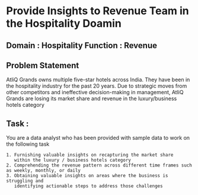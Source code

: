 # Provide Insights to Revenue Team in the Hospitality Doamin

## Domain : Hospitality         Function : Revenue

## Problem Statement

AtliQ Grands owns multiple five-star hotels across India. They have been in the hospitality industry for the past 20 years. Due to strategic moves from other competitors and ineffective decision-making in management, AtliQ Grands are losing its market share and revenue in the luxury/business hotels category

## Task : 

You are a data analyst who has been provided with sample data to work on the following task

    1. Furnishing valuable insights on recapturing the market share 
       within the luxury / business hotels category
    2. Comprehending the revenue pattern across different time frames such as weekly, monthly, or daily
    3. Obtaining valuable insights on areas where the business is struggling and 
       identifying actionable steps to address those challenges
